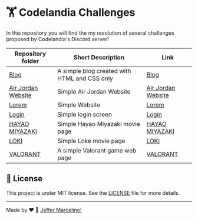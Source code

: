 # 🏋 Codelandia Challenges

In this repository you will find the my resolution of several challenges proposed by Codelandia's  Discord server!

| Repository folder                                | Short Description                                          | Link                        |
| ------------------------------------------------ | ---------------------------------------------------------- | ----------------------------|
| [Blog](./challenge1)                             | A simple blog created with HTML and CSS only               | [Blog](https://jeffermarcelino.github.io/codelandia-challenges/challenge1/)|
| [Air Jordan Website](./challenge2)               | Simple Air Jordan Website                                  | [Air Jordan Website](https://jeffermarcelino.github.io/codelandia-challenges/challenge2/)|
| [Lorem](./challenge3)                            | Simple Website                                             | [Lorem](https://jeffermarcelino.github.io/codelandia-challenges/challenge3/)|
| [Login](./challenge4)                            | Simple login screen                                        | [Login](https://jeffermarcelino.github.io/codelandia-challenges/challenge4/)|
| [HAYAO MIYAZAKI](./challenge5)                   | Simple Hayao Miyazaki movie page                                          | [HAYAO MIYAZAKI](https://jeffermarcelino.github.io/codelandia-challenges/challenge5/)|
| [LOKI](./challenge6)                   | Simple Loke movie page                                          | [LOKI](https://jeffermarcelino.github.io/codelandia-challenges/challenge6/)|
| [VALORANT](./challenge7)                   | A simple Valorant game web page                                          | [VALORANT](https://jeffermarcelino.github.io/codelandia-challenges/challenge6/)|


## 📝 License

This project is under MIT license. See the [LICENSE](./LICENSE) file for more details.

---

Made by ♥ :wave: [Jeffer Marcelino!](https://github.com/JefferMarcelino/)
